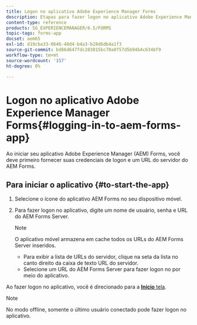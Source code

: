 ```yaml
---
title: Logon no aplicativo Adobe Experience Manager Forms
description: Etapas para fazer logon no aplicativo Adobe Experience Manager Forms.
content-type: reference
products: SG_EXPERIENCEMANAGER/6.5/FORMS
topic-tags: forms-app
docset: aem65
exl-id: d19cba33-0646-40d4-b4a3-b28d6db4a1f3
source-git-commit: bd86d647fdc203015bc70a0f57d5b94b4c634bf9
workflow-type: tm+mt
source-wordcount: '157'
ht-degree: 0%

---
```


# Logon no aplicativo Adobe Experience Manager Forms{#logging-in-to-aem-forms-app}

Ao iniciar seu aplicativo Adobe Experience Manager (AEM) Forms, você deve primeiro fornecer suas credenciais de logon e um URL do servidor do AEM Forms.

## Para iniciar o aplicativo {#to-start-the-app}

1. Selecione o ícone do aplicativo AEM Forms no seu dispositivo móvel.
1. Para fazer logon no aplicativo, digite um nome de usuário, senha e URL do AEM Forms Server.

   >[!NOTE]
   >
   >O aplicativo móvel armazena em cache todos os URLs do AEM Forms Server inseridos.
   >
   >    * Para exibir a lista de URLs do servidor, clique na seta da lista no canto direito da caixa de texto URL do servidor.
   >    * Selecione um URL do AEM Forms Server para fazer logon no por meio do aplicativo.

Ao fazer logon no aplicativo, você é direcionado para a [**Início** tela](../../forms/using/home-screen.md).

>[!NOTE]
>
>No modo offline, somente o último usuário conectado pode fazer logon no aplicativo.
